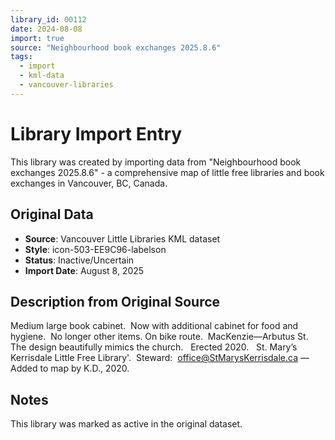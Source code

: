 ```yaml
---
library_id: 00112
date: 2024-08-08
import: true
source: "Neighbourhood book exchanges 2025.8.6"
tags:
  - import
  - kml-data
  - vancouver-libraries
---
```


# Library Import Entry

This library was created by importing data from "Neighbourhood book exchanges 2025.8.6" - a comprehensive map of little free libraries and book exchanges in Vancouver, BC, Canada.

## Original Data

- **Source**: Vancouver Little Libraries KML dataset
- **Style**: icon-503-EE9C96-labelson
- **Status**: Inactive/Uncertain
- **Import Date**: August 8, 2025

## Description from Original Source

Medium large book cabinet.  
Now with additional cabinet for food and hygiene.  No longer other items.
On bike route.  MacKenzie—Arbutus St.
The design beautifully mimics the church.  
Erected 2020.  
St. Mary’s Kerrisdale Little Free Library'.  Steward:  office@StMarysKerrisdale.ca
—Added to map by K.D., 2020.

 

## Notes

This library was marked as active in the original dataset.
